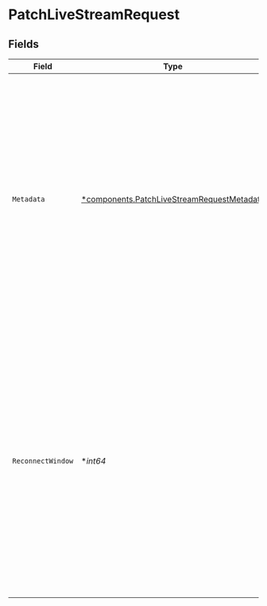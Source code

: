 # PatchLiveStreamRequest


## Fields

| Field                                                                                                                                                                                                                                                                                                         | Type                                                                                                                                                                                                                                                                                                          | Required                                                                                                                                                                                                                                                                                                      | Description                                                                                                                                                                                                                                                                                                   | Example                                                                                                                                                                                                                                                                                                       |
| ------------------------------------------------------------------------------------------------------------------------------------------------------------------------------------------------------------------------------------------------------------------------------------------------------------- | ------------------------------------------------------------------------------------------------------------------------------------------------------------------------------------------------------------------------------------------------------------------------------------------------------------- | ------------------------------------------------------------------------------------------------------------------------------------------------------------------------------------------------------------------------------------------------------------------------------------------------------------- | ------------------------------------------------------------------------------------------------------------------------------------------------------------------------------------------------------------------------------------------------------------------------------------------------------------- | ------------------------------------------------------------------------------------------------------------------------------------------------------------------------------------------------------------------------------------------------------------------------------------------------------------- |
| `Metadata`                                                                                                                                                                                                                                                                                                    | [*components.PatchLiveStreamRequestMetadata](../../models/components/patchlivestreamrequestmetadata.md)                                                                                                                                                                                                       | :heavy_minus_sign:                                                                                                                                                                                                                                                                                            | You can search for videos with specific key value pairs using metadata, when you tag a video in "key":"value"s pairs. Dynamic Metadata allows you to define a key that allows any value pair. You can have maximum of 255 characters and upto 10 entries are allowed.                                         |                                                                                                                                                                                                                                                                                                               |
| `ReconnectWindow`                                                                                                                                                                                                                                                                                             | **int64*                                                                                                                                                                                                                                                                                                      | :heavy_minus_sign:                                                                                                                                                                                                                                                                                            | In case the software streaming the live, get disrupted for any reason and get disconnect from FastPix, the reconnect window specifies the waiting time span of FastPix will wait before ending the stream. Before starting the stream, you can set the reconnect window time set which is up to 1800 seconds. | 60                                                                                                                                                                                                                                                                                                            |